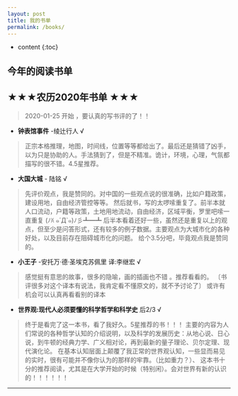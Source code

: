 ```yaml
---
layout: post
title: 我的书单
permalink: /books/
---
```


* content
{:toc}



## 今年的阅读书单

## ★★★农历2020年书单 ★★★

> 2020-01-25 开始 ，要认真的写书评的了！！

- **钟表馆事件**  -绫辻行人 √
> 正宗本格推理，地图，时间线，位置等等都给出了。最后还是猜错了凶手，以为只是协助的人。手法猜到了，但是不精准。诡计，环境，心理，气氛都描写的很不错。4.5星推荐。
- **大国大城**  - 陆铭 √
> 先评价观点，我是赞同的。对中国的一些观点说的很准确，比如户籍政策，建设用地，自由经济管控等等。
> 然后就书，写的太啰嗦重复了。前半本就人口流动，户籍等政策，土地用地流动，自由经济，区域平衡，罗里吧嗦一直重复 (ﾉꐦ ๑´Д`๑)ﾉ彡┻━┻ 
> 后半本看着还好一些，虽然还是重复以上的观点，但至少是问答形式，还有较多的例子数据。主要观点为大城市化的各种好处，以及目前存在阻碍城市化的问题。
> 给个3.5分吧，毕竟观点我是赞同的。
- **小王子** -安托万·德·圣埃克苏佩里 译:李继宏 √
> 感觉挺有意思的故事，很多的隐喻，画的插画也不错 。推荐看看的。
> 〔书评很多对这个译本有说法，我肯定看不懂原文的，就不予讨论了〕
> 或许有机会可以认真再看看别的译本
- **世界观:现代人必须要懂的科学哲学和科学史** 后2/3 √ 
> 终于是看完了这一本书，看了我好久。5星推荐的书！！！
> 主要的内容为人们常说的各种哲学认知的介绍说明，以及科学的发展历史：从地心说、日心说，到牛顿的经典力学、广义相对论，再到最新的量子理论、贝尔定理、现代演化论。
> 在基本认知层面上颠覆了我正常的世界观认知，一些显而易见的实时，很有可能并不像你认为的那样的牢靠。（比如重力？）、
> 这本书十分的推荐阅读，尤其是在大学开始的时候（特别闲）。会对世界有新的认识的！！！！！！

---
